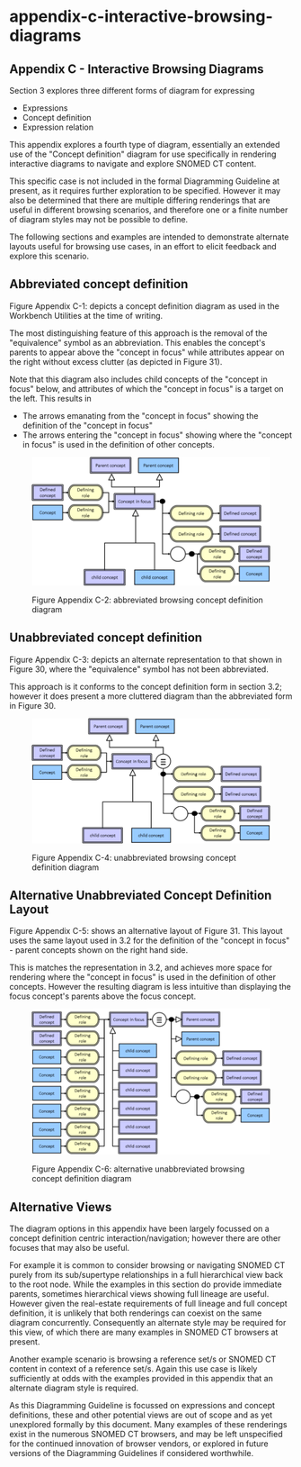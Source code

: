 # appendix-c-interactive-browsing-diagrams

## Appendix C - Interactive Browsing Diagrams

Section 3 explores three different forms of diagram for expressing

* Expressions
* Concept definition
* Expression relation

This appendix explores a fourth type of diagram, essentially an extended use of the "Concept definition" diagram for use specifically in rendering interactive diagrams to navigate and explore SNOMED CT content.

This specific case is not included in the formal Diagramming Guideline at present, as it requires further exploration to be specified. However it may also be determined that there are multiple differing renderings that are useful in different browsing scenarios, and therefore one or a finite number of diagram styles may not be possible to define.

The following sections and examples are intended to demonstrate alternate layouts useful for browsing use cases, in an effort to elicit feedback and explore this scenario.

## Abbreviated concept definition

Figure Appendix C-1: depicts a concept definition diagram as used in the Workbench Utilities at the time of writing.

The most distinguishing feature of this approach is the removal of the "equivalence" symbol as an abbreviation. This enables the concept's parents to appear above the "concept in focus" while attributes appear on the right without excess clutter (as depicted in Figure 31).

Note that this diagram also includes child concepts of the "concept in focus" below, and attributes of which the "concept in focus" is a target on the left. This results in

* The arrows emanating from the "concept in focus" showing the definition of the "concept in focus"
* The arrows entering the "concept in focus" showing where the "concept in focus" is used in the definition of other concepts.

<figure><img src="../images/29951026.png" alt=""><figcaption><p>Figure Appendix C-2: abbreviated browsing concept definition diagram</p></figcaption></figure>

## Unabbreviated concept definition

Figure Appendix C-3: depicts an alternate representation to that shown in Figure 30, where the "equivalence" symbol has not been abbreviated.

This approach is it conforms to the concept definition form in section 3.2; however it does present a more cluttered diagram than the abbreviated form in Figure 30.

<figure><img src="../images/29951027.png" alt=""><figcaption><p>Figure Appendix C-4: unabbreviated browsing concept definition diagram</p></figcaption></figure>

## Alternative Unabbreviated Concept Definition Layout

Figure Appendix C-5: shows an alternative layout of Figure 31. This layout uses the same layout used in 3.2 for the definition of the "concept in focus" - parent concepts shown on the right hand side.

This is matches the representation in 3.2, and achieves more space for rendering where the "concept in focus" is used in the definition of other concepts. However the resulting diagram is less intuitive than displaying the focus concept's parents above the focus concept.

<figure><img src="../images/29951028.png" alt=""><figcaption><p>Figure Appendix C-6: alternative unabbreviated browsing concept definition diagram</p></figcaption></figure>

## Alternative Views

The diagram options in this appendix have been largely focussed on a concept definition centric interaction/navigation; however there are other focuses that may also be useful.

For example it is common to consider browsing or navigating SNOMED CT purely from its sub/supertype relationships in a full hierarchical view back to the root node. While the examples in this section do provide immediate parents, sometimes hierarchical views showing full lineage are useful. However given the real-estate requirements of full lineage and full concept definition, it is unlikely that both renderings can coexist on the same diagram concurrently. Consequently an alternate style may be required for this view, of which there are many examples in SNOMED CT browsers at present.

Another example scenario is browsing a reference set/s or SNOMED CT content in context of a reference set/s. Again this use case is likely sufficiently at odds with the examples provided in this appendix that an alternate diagram style is required.

As this Diagramming Guideline is focussed on expressions and concept definitions, these and other potential views are out of scope and as yet unexplored formally by this document. Many examples of these renderings exist in the numerous SNOMED CT browsers, and may be left unspecified for the continued innovation of browser vendors, or explored in future versions of the Diagramming Guidelines if considered worthwhile.
